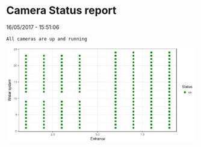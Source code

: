 Camera Status report
================
16/05/2017 - 15:51:06

    All cameras are up and running

![](camreport_files/figure-markdown_github/unnamed-chunk-2-1.png)
